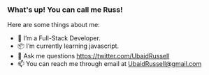 ### What's up! You can call me Russ!


Here are some things about me:

- 🔭 I’m a Full-Stack Developer.
- 📦 I’m currently learning javascript.
- 💬 Ask me questions https://twitter.com/UbaidRussell
- 📫 You can reach me through email at UbaidRussell@gmail.com


